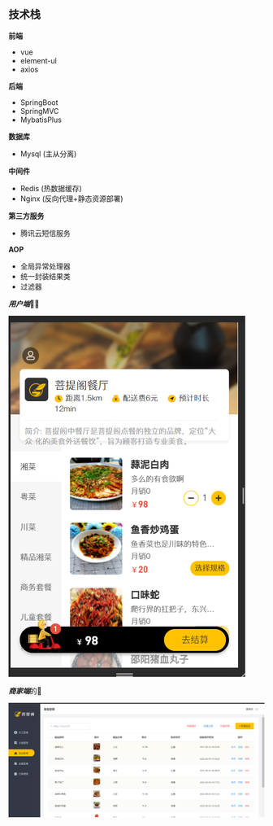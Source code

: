 
## 技术栈

**前端**
+ vue
+ element-ul
+ axios

**后端**
+ SpringBoot
+ SpringMVC
+ MybatisPlus

**数据库**
+ Mysql (主从分离)

**中间件**
+ Redis (热数据缓存)
+ Nginx (反向代理+静态资源部署)

**第三方服务**
+ 腾讯云短信服务

**AOP**
+ 全局异常处理器
+ 统一封装结果类
+ 过滤器

***用户端***🙍‍♂️

![image](https://github.com/StripGoose/reggie_take_out/blob/master/front.png)

***商家端***的🥡

![image](https://github.com/StripGoose/reggie_take_out/blob/master/backend.png)
